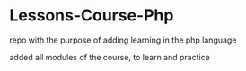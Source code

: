 # Lessons-Course-Php
repo with the purpose of adding learning in the php language

added all modules of the course, to learn and practice



